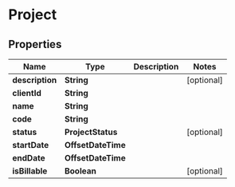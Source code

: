 

# Project


## Properties

| Name | Type | Description | Notes |
|------------ | ------------- | ------------- | -------------|
|**description** | **String** |  |  [optional] |
|**clientId** | **String** |  |  |
|**name** | **String** |  |  |
|**code** | **String** |  |  |
|**status** | **ProjectStatus** |  |  [optional] |
|**startDate** | **OffsetDateTime** |  |  |
|**endDate** | **OffsetDateTime** |  |  |
|**isBillable** | **Boolean** |  |  [optional] |



